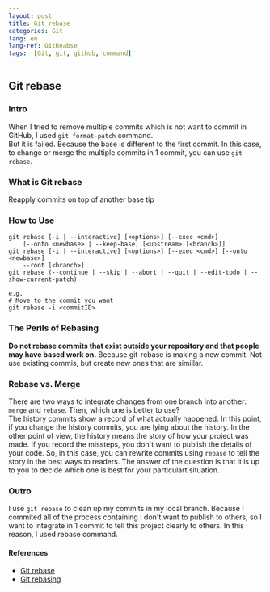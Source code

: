 ```yaml
---
layout: post
title: Git rebase
categories: Git
lang: en
lang-ref: GitReabse
tags:  [Git, git, github, command]
---
```


## Git rebase

### Intro
When I tried to remove multiple commits which is not want to commit in GitHub, I used `git format-patch` command.  
But it is failed. Because the base is different to the first commit.
In this case, to change or merge the multiple commits in 1 commit, you can use `git rebase`.

### What is Git rebase
Reapply commits on top of another base tip

### How to Use
```
git rebase [-i | --interactive] [<options>] [--exec <cmd>]
	[--onto <newbase> | --keep-base] [<upstream> [<branch>]]
git rebase [-i | --interactive] [<options>] [--exec <cmd>] [--onto <newbase>]
	--root [<branch>]
git rebase (--continue | --skip | --abort | --quit | --edit-todo | --show-current-patch)
```

```
e.g.
# Move to the commit you want
git rebase -i <commitID>
```

### The Perils of Rebasing
**Do not rebase commits that exist outside your repository and that people may have based work on.**
Because git-rebase is making a new commit. Not use existing commis, but create new ones that are simillar.

### Rebase vs. Merge
There are two ways to integrate changes from one branch into another: `merge` and `rebase`.
Then, which one is better to use?  
The history commits show a record of what actually happened. In this point, if you change the history commits, you are lying about the history. In the other point of view, the history means the story of how your project was made. If you record the missteps, you don't want to publish the details of your code. So, in this case, you can rewrite commits using `rebase` to tell the story in the best ways to readers.
The answer of the question is that it is up to you to decide which one is best for your particulart situation.

### Outro
I use `git rebase` to clean up my commits in my local branch. Because I commited all of the process containing I don't want to publish to others, so I want to integrate in 1 commit to tell this project clearly to others. In this reason, I used rebase command.

#### References
- [Git rebase](https://git-scm.com/docs/git-rebasei)
- [Git rebasing](https://git-scm.com/book/en/v2/Git-Branching-Rebasing)
